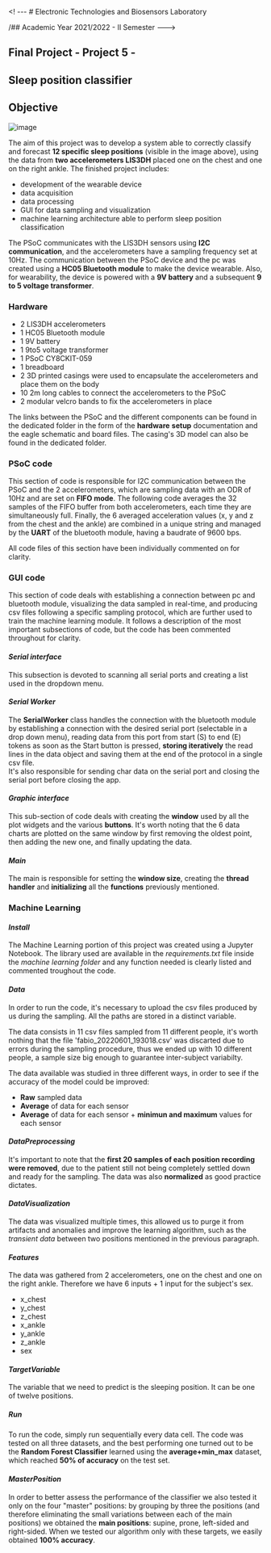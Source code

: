 <! --- # Electronic Technologies and Biosensors Laboratory

/## Academic Year 2021/2022 - II Semester --->

## Final Project - Project 5 - 
## Sleep position classifier
## Objective
![image](https://user-images.githubusercontent.com/100738621/178038332-7114b885-f36a-4cbb-af34-71ec64025219.png)

The aim of this project was to develop a system able to correctly classify and forecast **12 specific sleep positions** (visible in the image above), using the data from **two accelerometers LIS3DH** placed one on the chest and one on the right ankle. 
The finished project includes: 
- development of the wearable device
- data acquisition
- data processing
- GUI for data sampling and visualization
- machine learning architecture able to perform sleep position classification

The PSoC communicates with the LIS3DH sensors using **I2C communication**, and the accelerometers have a sampling frequency set at 10Hz. 
The communication between the PSoC device and the pc was created using a **HC05 Bluetooth module** to make the device wearable.
Also, for wearability, the device is powered with a **9V battery** and a subsequent **9 to 5 voltage transformer**.
### Hardware
- 2 LIS3DH accelerometers
- 1 HC05 Bluetooth module
- 1 9V battery
- 1 9to5 voltage transformer
- 1 PSoC CY8CKIT-059 
- 1 breadboard
- 2 3D printed casings were used to encapsulate the accelerometers and place them on the body
- 10 2m long cables to connect the accelerometers to the PSoC
- 2 modular velcro bands to fix the accelerometers in place 

The links between the PSoC and the different components can be found in the dedicated folder in the form of the **hardware** **setup** documentation and the eagle schematic and board files.
The casing's 3D model can also be found in the dedicated folder.

### PSoC code
This section of code is responsible for I2C communication between the PSoC and the 2 accelerometers, which are sampling data with an ODR of 10Hz and are set on **FIFO mode**. The following code averages the 32 samples of the FIFO buffer from both accelerometers, each time they are simultaneously full.
Finally, the 6 averaged acceleration values (x, y and z from the chest and the ankle) are combined in a unique string and managed by the **UART** of the bluetooth module, having a baudrate of 9600 bps.

All code files of this section have been individually commented on for clarity.

### GUI code

This section of code deals with establishing a connection between pc and bluetooth module, visualizing the data sampled in real-time, and producing csv files following a specific sampling protocol, which are further used to train the machine learning module. 
It follows a description of the most important subsections of code, but the code has been commented throughout for clarity.
#### $Serial$ $interface$
This subsection is devoted to scanning all serial ports and creating a list used in the dropdown menu.
#### $Serial$ $Worker$
The **SerialWorker** class handles the connection with the bluetooth module by establishing a connection with the desired serial port (selectable in a drop down menu), reading data from this port from start (S) to end (E) tokens as soon as the Start button is pressed, **storing iteratively** the read lines in the data object and saving them at the end of the protocol in a single csv file.  
It's also responsible for sending char data on the serial port and closing the serial port before closing the app.
#### $Graphic$ $interface$ 
This sub-section of code deals with creating the **window** used by all the plot widgets and the various **buttons**. 
It's worth noting that the 6 data charts are plotted on the same window by first removing the oldest point, then adding the new one, and finally updating the data.
#### $Main$
The main is responsible for setting the **window size**, creating the **thread handler** and **initializing** all the **functions** previously mentioned.

### Machine Learning
#### $Install$

The Machine Learning portion of this project was created using a Jupyter Notebook.
The library used are available in the *requirements.txt* file inside the *machine learning folder* and any function needed is clearly listed and commented troughout the code.

#### $Data$
In order to run the code, it's necessary to upload the csv files produced by us during the sampling. All the paths are stored in a distinct variable.

The data consists in 11 csv files sampled from 11 different people, it's worth nothing that the file 'fabio_20220601_193018.csv' was discarted 
due to errors during the sampling procedure, thus we ended up with 10 different people, a sample size big enough to guarantee inter-subject variabilty.

The data available was studied in three different ways, in order to see if the accuracy of the model could be improved:
- **Raw** sampled data
- **Average** of data for each sensor
- **Average** of data for each sensor + **minimun and maximum** values for each sensor

#### $Data Preprocessing$
It's important to note that the **first 20 samples of each position recording were removed**, due to the patient still not being completely settled down and ready for the sampling. 
The data was also **normalized** as good practice dictates.

#### $Data Visualization$
The data was visualized multiple times, this allowed us to purge it from artifacts and anomalies and improve the learning algorithm, such as the *transient
data* between two positions mentioned in the previous paragraph.

#### $Features$
The data was gathered from 2 accelerometers, one on the chest and one on the right ankle. Therefore we have 6 inputs + 1 input for the subject's sex.
- x_chest
- y_chest
- z_chest
- x_ankle
- y_ankle
- z_ankle
- sex

#### $Target Variable$
The variable that we need to predict is the sleeping position. It can be one of twelve positions.

##### $Run$
To run the code, simply run sequentially every data cell. 
The code was tested on all three datasets, and the best performing one turned out to be the **Random Forest Classifier** learned using the **average+min_max** dataset, which reached **50% of accuracy** on the test set.

#### $Master Position$
In order to better assess the performance of the classifier we also tested it only on the four "master" positions: by grouping by three the positions (and therefore eliminating the small variations between each of the main positions) we obtained the **main positions**: supine, prone, left-sided and right-sided. 
When we tested our algorithm only with these targets, we easily obtained **100% accuracy**.
